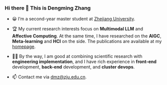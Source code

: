 ### Hi there 👋  This is Dengming Zhang

- 😀 I’m a second-year master student at [Zhejiang University](https://www.zju.edu.cn/).
- 🏆 My current research interests focus on **Multimodal LLM** and **Affective Computing**. At the same time, I have researched on the **AIGC**, **Meta-learning** and **HCI** on the side. The publications are available at my [homepage](https://littleor.github.io/).
- 👨‍💻 By the way, I am good at combining scientific research with **engineering implementation**, and I have rich experience in **front-end** development, **back-end** development, and **cluster devops**.
- 📫 Contact me via dmz@zju.edu.cn.




  <!--
<p align="center"><img align="center" src="https://github-readme-stats.vercel.app/api?username=Littleor&show_icons=true" alt="Profile"/> 

  
<h3 align="left">Languages and Tools:</h3>

<p align="left">
  <a href="https://kubernetes.io" target="_blank" rel="noreferrer"> <img
    src="https://www.vectorlogo.zone/logos/kubernetes/kubernetes-icon.svg" alt="kubernetes" width="40" height="40" />
  </a>
  <a href="https://pytorch.org/" target="_blank" rel="noreferrer"> <img
    src="https://www.vectorlogo.zone/logos/pytorch/pytorch-icon.svg" alt="pytorch" width="40" height="40" /> </a>
  <a href="https://developer.android.com" target="_blank" rel="noreferrer"> <img
    src="https://raw.githubusercontent.com/devicons/devicon/master/icons/android/android-original-wordmark.svg"
    alt="android" width="40" height="40" /> </a> <a href="https://www.arduino.cc/" target="_blank" rel="noreferrer">
  <img
    src="https://cdn.worldvectorlogo.com/logos/arduino-1.svg" alt="arduino" width="40" height="40" /> </a> <a
  href="https://babeljs.io/" target="_blank" rel="noreferrer"> <img
  src="https://www.vectorlogo.zone/logos/babeljs/babeljs-icon.svg" alt="babel" width="40" height="40" /> </a> <a
  href="https://www.gnu.org/software/bash/" target="_blank" rel="noreferrer"> <img
  src="https://www.vectorlogo.zone/logos/gnu_bash/gnu_bash-icon.svg" alt="bash" width="40" height="40" /> </a> <a
  href="https://www.blender.org/" target="_blank" rel="noreferrer"> <img
  src="https://download.blender.org/branding/community/blender_community_badge_white.svg" alt="blender" width="40"
  height="40" /> </a> <a href="https://www.cprogramming.com/" target="_blank" rel="noreferrer"> <img
  src="https://raw.githubusercontent.com/devicons/devicon/master/icons/c/c-original.svg" alt="c" width="40"
  height="40" /> </a> <a href="https://www.w3schools.com/cpp/" target="_blank" rel="noreferrer"> <img
  src="https://raw.githubusercontent.com/devicons/devicon/master/icons/cplusplus/cplusplus-original.svg" alt="cplusplus"
  width="40" height="40" /> </a> <a href="https://www.w3schools.com/css/" target="_blank" rel="noreferrer"> <img
  src="https://raw.githubusercontent.com/devicons/devicon/master/icons/css3/css3-original-wordmark.svg" alt="css3"
  width="40" height="40" /> </a> <a href="https://dart.dev" target="_blank" rel="noreferrer"> <img
  src="https://www.vectorlogo.zone/logos/dartlang/dartlang-icon.svg" alt="dart" width="40" height="40" /> </a> <a
  href="https://www.djangoproject.com/" target="_blank" rel="noreferrer"> <img
  src="https://raw.githubusercontent.com/devicons/devicon/master/icons/django/django-plain-wordmark.svg" alt="django"
  width="40" height="40" /> </a> <a href="https://www.docker.com/" target="_blank" rel="noreferrer"> <img
  src="https://raw.githubusercontent.com/devicons/devicon/master/icons/docker/docker-original-wordmark.svg" alt="docker"
  width="40" height="40" /> </a> <a href="https://www.electronjs.org" target="_blank" rel="noreferrer"> <img
  src="https://raw.githubusercontent.com/devicons/devicon/master/icons/electron/electron-original.svg" alt="electron"
  width="40" height="40" /> </a> <a href="https://expressjs.com" target="_blank" rel="noreferrer"> <img
  src="https://raw.githubusercontent.com/devicons/devicon/master/icons/express/express-original-wordmark.svg"
  alt="express" width="40" height="40" /> </a> <a href="https://www.figma.com/" target="_blank" rel="noreferrer"> <img
  src="https://www.vectorlogo.zone/logos/figma/figma-icon.svg" alt="figma" width="40" height="40" /> </a> <a
  href="https://flask.palletsprojects.com/" target="_blank" rel="noreferrer"> <img
  src="https://www.vectorlogo.zone/logos/pocoo_flask/pocoo_flask-icon.svg" alt="flask" width="40" height="40" /> </a> <a
  href="https://flutter.dev" target="_blank" rel="noreferrer"> <img
  src="https://www.vectorlogo.zone/logos/flutterio/flutterio-icon.svg" alt="flutter" width="40" height="40" /> </a> <a
  href="https://cloud.google.com" target="_blank" rel="noreferrer"> <img
  src="https://www.vectorlogo.zone/logos/google_cloud/google_cloud-icon.svg" alt="gcp" width="40" height="40" /> </a> <a
  href="https://git-scm.com/" target="_blank" rel="noreferrer"> <img
  src="https://www.vectorlogo.zone/logos/git-scm/git-scm-icon.svg" alt="git" width="40" height="40" /> </a> <a
  href="https://www.w3.org/html/" target="_blank" rel="noreferrer"> <img
  src="https://raw.githubusercontent.com/devicons/devicon/master/icons/html5/html5-original-wordmark.svg" alt="html5"
  width="40" height="40" /> </a> <a href="https://www.java.com" target="_blank" rel="noreferrer"> <img
  src="https://raw.githubusercontent.com/devicons/devicon/master/icons/java/java-original.svg" alt="java" width="40"
  height="40" /> </a> <a href="https://developer.mozilla.org/en-US/docs/Web/JavaScript" target="_blank"
                         rel="noreferrer"> <img
  src="https://raw.githubusercontent.com/devicons/devicon/master/icons/javascript/javascript-original.svg"
  alt="javascript" width="40" height="40" /> </a> <a href="https://kotlinlang.org" target="_blank" rel="noreferrer">
  <img src="https://www.vectorlogo.zone/logos/kotlinlang/kotlinlang-icon.svg" alt="kotlin" width="40" height="40" />
</a>
  <a href="https://www.linux.org/" target="_blank" rel="noreferrer"> <img
    src="https://raw.githubusercontent.com/devicons/devicon/master/icons/linux/linux-original.svg" alt="linux"
    width="40" height="40" /> </a> <a href="https://www.mathworks.com/" target="_blank" rel="noreferrer"> <img
  src="https://upload.wikimedia.org/wikipedia/commons/2/21/Matlab_Logo.png" alt="matlab" width="40" height="40" />
</a> <a href="https://www.mysql.com/" target="_blank" rel="noreferrer"> <img
  src="https://raw.githubusercontent.com/devicons/devicon/master/icons/mysql/mysql-original-wordmark.svg" alt="mysql"
  width="40" height="40" /> </a> <a href="https://nestjs.com/" target="_blank" rel="noreferrer"> <img
  src="https://raw.githubusercontent.com/devicons/devicon/master/icons/nestjs/nestjs-plain.svg" alt="nestjs"
  width="40" height="40" /> </a> <a href="https://nextjs.org/" target="_blank" rel="noreferrer"> <img
  src="https://cdn.worldvectorlogo.com/logos/nextjs-2.svg" alt="nextjs" width="40" height="40" /> </a> <a
  href="https://www.nginx.com" target="_blank" rel="noreferrer"> <img
  src="https://raw.githubusercontent.com/devicons/devicon/master/icons/nginx/nginx-original.svg" alt="nginx"
  width="40" height="40" /> </a> <a href="https://nodejs.org" target="_blank" rel="noreferrer"> <img
  src="https://raw.githubusercontent.com/devicons/devicon/master/icons/nodejs/nodejs-original-wordmark.svg"
  alt="nodejs" width="40" height="40" /> </a> <a href="https://nuxtjs.org/" target="_blank" rel="noreferrer"> <img
  src="https://www.vectorlogo.zone/logos/nuxtjs/nuxtjs-icon.svg" alt="nuxtjs" width="40" height="40" /> </a> <a
  href="https://opencv.org/" target="_blank" rel="noreferrer"> <img
  src="https://www.vectorlogo.zone/logos/opencv/opencv-icon.svg" alt="opencv" width="40" height="40" /> </a> <a
  href="https://pandas.pydata.org/" target="_blank" rel="noreferrer"> <img
  src="https://raw.githubusercontent.com/devicons/devicon/2ae2a900d2f041da66e950e4d48052658d850630/icons/pandas/pandas-original.svg"
  alt="pandas" width="40" height="40" /> </a> <a href="https://www.php.net" target="_blank" rel="noreferrer"> <img
  src="https://raw.githubusercontent.com/devicons/devicon/master/icons/php/php-original.svg" alt="php" width="40"
  height="40" /> </a> <a href="https://postman.com" target="_blank" rel="noreferrer"> <img
  src="https://www.vectorlogo.zone/logos/getpostman/getpostman-icon.svg" alt="postman" width="40" height="40" /> </a>
  <a href="https://www.python.org" target="_blank" rel="noreferrer"> <img
    src="https://raw.githubusercontent.com/devicons/devicon/master/icons/python/python-original.svg" alt="python"
    width="40" height="40" /> </a>  <a
  href="https://reactjs.org/" target="_blank" rel="noreferrer"> <img
  src="https://raw.githubusercontent.com/devicons/devicon/master/icons/react/react-original-wordmark.svg" alt="react"
  width="40" height="40" /> </a> <a href="https://reactnative.dev/" target="_blank" rel="noreferrer"> <img
  src="https://reactnative.dev/img/header_logo.svg" alt="reactnative" width="40" height="40" /> </a> <a
  href="https://redis.io" target="_blank" rel="noreferrer"> <img
  src="https://raw.githubusercontent.com/devicons/devicon/master/icons/redis/redis-original-wordmark.svg" alt="redis"
  width="40" height="40" /> </a> <a href="https://redux.js.org" target="_blank" rel="noreferrer"> <img
  src="https://raw.githubusercontent.com/devicons/devicon/master/icons/redux/redux-original.svg" alt="redux"
  width="40" height="40" /> </a> <a href="https://sass-lang.com" target="_blank" rel="noreferrer"> <img
  src="https://raw.githubusercontent.com/devicons/devicon/master/icons/sass/sass-original.svg" alt="sass" width="40"
  height="40" /> </a> <a href="https://scikit-learn.org/" target="_blank" rel="noreferrer"> <img
  src="https://upload.wikimedia.org/wikipedia/commons/0/05/Scikit_learn_logo_small.svg" alt="scikit_learn" width="40"
  height="40" /> </a> <a href="https://seaborn.pydata.org/" target="_blank" rel="noreferrer"> <img
  src="https://seaborn.pydata.org/_images/logo-mark-lightbg.svg" alt="seaborn" width="40" height="40" /> </a> <a
  href="https://www.sketch.com/" target="_blank" rel="noreferrer"> <img
  src="https://www.vectorlogo.zone/logos/sketchapp/sketchapp-icon.svg" alt="sketch" width="40" height="40" /> </a> <a
  href="https://spring.io/" target="_blank" rel="noreferrer"> <img
  src="https://www.vectorlogo.zone/logos/springio/springio-icon.svg" alt="spring" width="40" height="40" /> </a> <a
  href="https://developer.apple.com/swift/" target="_blank" rel="noreferrer"> <img
  src="https://raw.githubusercontent.com/devicons/devicon/master/icons/swift/swift-original.svg" alt="swift"
  width="40" height="40" /> </a> <a href="https://www.typescriptlang.org/" target="_blank" rel="noreferrer"> <img
  src="https://raw.githubusercontent.com/devicons/devicon/master/icons/typescript/typescript-original.svg"
  alt="typescript" width="40" height="40" /> </a> <a href="https://vuejs.org/" target="_blank" rel="noreferrer"> <img
  src="https://raw.githubusercontent.com/devicons/devicon/master/icons/vuejs/vuejs-original-wordmark.svg" alt="vuejs"
  width="40" height="40" /> </a> <a href="https://webpack.js.org" target="_blank" rel="noreferrer"> <img
  src="https://raw.githubusercontent.com/devicons/devicon/d00d0969292a6569d45b06d3f350f463a0107b0d/icons/webpack/webpack-original-wordmark.svg"
  alt="webpack" width="40" height="40" /> </a></p>


<h1 align="center"></h1>

<h3 align="left">More about me:</h3>





<p><img align="center" src="https://github-readme-streak-stats.herokuapp.com/?user=Littleor&" alt="Profile"/> </p>
![GitHub Snake Light](https://raw.githubusercontent.com/Littleor/Littleor/snake/github-contribution-grid-snake.svg#gh-light-mode-only)
![GitHub Snake Dark](https://raw.githubusercontent.com/Littleor/Littleor/snake/github-contribution-grid-snake-dark.svg#gh-dark-mode-only)
-->

<!-- <p align="center">
      <img src="https://github-readme-stats.vercel.app/api?username=Littleor&count_private=true&show_icons=true" alt="Profile"/> 
</p>

<p align="center">
      <img src="https://github-readme-streak-stats.herokuapp.com/?user=Littleor&" alt="Profile"/> 
</p>
 -->

<!-- ![Littleor's Top Langs](https://github-readme-stats.vercel.app/api/top-langs/?username=Littleor&langs_count=8) -->
